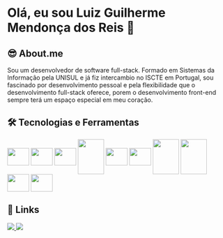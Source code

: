 # Olá, eu sou Luiz Guilherme Mendonça dos Reis 👋

## 😎 About.me
Sou um desenvolvedor de software full-stack. Formado em Sistemas da Informação pela UNISUL e já fiz intercambio no ISCTE em Portugal, sou fascinado por desenvolvimento pessoal e pela flexibilidade que o desenvolvimento full-stack oferece, porem o desenvolvimento front-end sempre terá um espaço especial em meu coração.

## 🛠️ Tecnologias e Ferramentas
<div style-"display: inline_block">
<img align="center" height="40" width="50" src="https://cdn.jsdelivr.net/gh/devicons/devicon/icons/javascript/javascript-plain.svg">
<img align="center" height="40" width="50" src="https://cdn.jsdelivr.net/gh/devicons/devicon/icons/typescript/typescript-plain.svg">
<img align="center" height="40" width="50" src="https://cdn.jsdelivr.net/gh/devicons/devicon/icons/vuejs/vuejs-original-wordmark.svg">
<img align="center" height="80" width="60" src="https://cdn.jsdelivr.net/gh/devicons/devicon/icons/nuxtjs/nuxtjs-original-wordmark.svg">
<img align="center" height="40" width="50" src="https://cdn.jsdelivr.net/gh/devicons/devicon/icons/html5/html5-plain-wordmark.svg">
<img align="center" height="40" width="50" src="https://cdn.jsdelivr.net/gh/devicons/devicon/icons/css3/css3-plain-wordmark.svg">
<img align="center" height="80" width="60" src="https://cdn.jsdelivr.net/gh/devicons/devicon/icons/nodejs/nodejs-plain-wordmark.svg">
<img align="center" height="80" width="60" src="https://cdn.jsdelivr.net/gh/devicons/devicon/icons/rails/rails-plain-wordmark.svg">
<img align="center" height="40" width="50" src="https://cdn.jsdelivr.net/gh/devicons/devicon/icons/flutter/flutter-original.svg">
<img align="center" height="40" width="50" src="https://cdn.jsdelivr.net/gh/devicons/devicon/icons/docker/docker-plain-wordmark.svg">
</div>

## 🔗 Links
<div> 
  <a href = "mailto:lgui.dosreis@gmail.com">
    <img src="https://img.shields.io/badge/-Gmail-%23333?style=for-the-badge&logo=gmail&logoColor=white" target="_blank">
  </a>
  <a href="https://www.linkedin.com/in/luizguidosreis/" target="_blank">
    <img src="https://img.shields.io/badge/-LinkedIn-%230077B5?style=for-the-badge&logo=linkedin&logoColor=white" target="_blank">
  </a>
</div>
